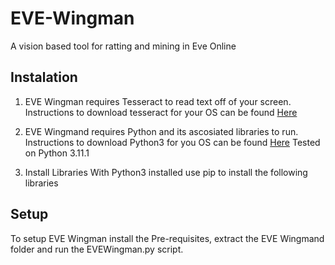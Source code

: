 # EVE-Wingman
A vision based tool for ratting and mining in Eve Online

## Instalation
1. EVE Wingman requires Tesseract to read text off of your screen.
Instructions to download tesseract for your OS can be found [Here](https://tesseract-ocr.github.io/tessdoc/Installation.html)

2. EVE Wingmand requires Python and its ascosiated libraries to run.
Instructions to download Python3 for you OS can be found [Here](https://www.python.org/downloads/)
Tested on Python 3.11.1

3. Install Libraries
With Python3 installed use pip to install the following libraries

## Setup
To setup EVE Wingman install the Pre-requisites, extract the EVE Wingmand folder and run the EVEWingman.py script.  
